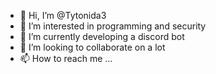 - 👋 Hi, I’m @Tytonida3
- 👀 I’m interested in programming and security
- 🌱 I’m currently developing a discord bot
- 💞️ I’m looking to collaborate on a lot
- 📫 How to reach me ...

<!---
Tytonida3/Tytonida3 is a ✨ special ✨ repository because its `README.md` (this file) appears on your GitHub profile.
You can click the Preview link to take a look at your changes.
--->
